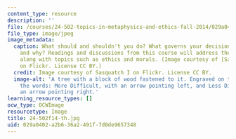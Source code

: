 ```yaml
---
content_type: resource
description: ''
file: /courses/24-502-topics-in-metaphysics-and-ethics-fall-2014/029a0402a2b636a2491f7d0de9657348_24-502f14-th.jpg
file_type: image/jpeg
image_metadata:
  caption: What should and shouldn't you do? What governs your decision-making process
    and why? Readings and discussions from this course will address these questions
    along with topics such as ethics and morals. (Image courtesy of [Sasquatch I](https://www.flickr.com/photos/68502717@N08/7155138495/in/photolist-bUgXoP-2jKBDcB-2izvjua-3Esx3o-2ghQnCb-3bjQLH-9cF99E-a9YaQ1-85jWP3-2efpvTp-2hWKeSD-nDVz7X-5jtFft-2e81cuZ-Buiis-p8bnc2-9jxwX3-VFmFLa-2jSKitz-2fyFnt7-a7WhDw-78sg3B-5LaAFf-5Y6sjr-bCRFwr-2xSaRS-hAPeRA-fDozef-25XYZEy-HU35uL-2iyMqQ5-2dHUv3k-23gTWG3-FGsx8E-24WKnB3-2iWC9hZ-a6SLP9-aC6Kt3-5f9QoY-262LZbr-Nrc6Ln-23gTUDf-23gTTXL-GnDBUH-24WKnR1-23gTTDj-25XZ31L-6wWaTM-HU35P3-262LZgX)
    on Flickr. License CC BY.)
  credit: Image courtesy of Sasquatch I on Flickr. License CC BY.
  image-alt: 'A tree with a block of wood fastened to it. Engraved on the block are
    the words: More Difficult, with an arrow pointing left, and Less Difficult, with
    an arrow pointing right.'
learning_resource_types: []
ocw_type: OCWImage
resourcetype: Image
title: 24-502f14-th.jpg
uid: 029a0402-a2b6-36a2-491f-7d0de9657348
---
```


